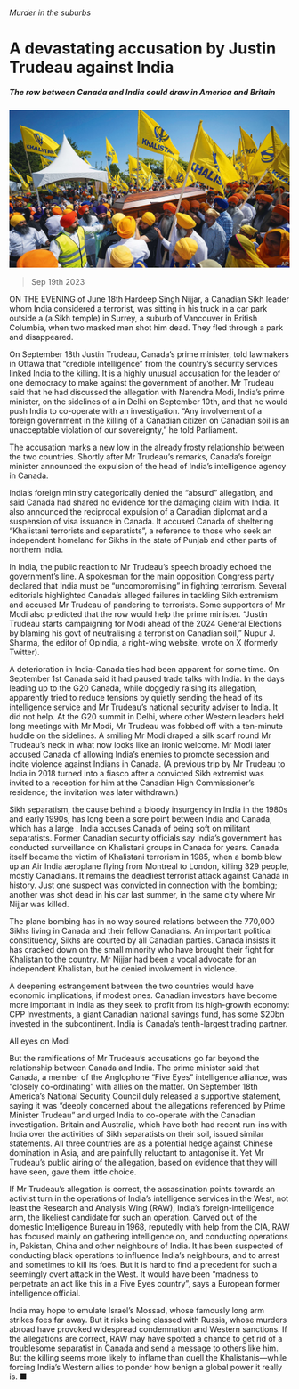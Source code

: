 ###### Murder in the suburbs

# A devastating accusation by Justin Trudeau against India 

##### The row between Canada and India could draw in America and Britain 

![image](images/20230923_ASP002.jpg) 

> Sep 19th 2023 

ON THE EVENING of June 18th Hardeep Singh Nijjar, a Canadian Sikh leader whom India considered a terrorist, was sitting in his truck in a car park outside a (a Sikh temple) in Surrey, a suburb of Vancouver in British Columbia, when two masked men shot him dead. They fled through a park and disappeared.

On September 18th Justin Trudeau, Canada’s prime minister, told lawmakers in Ottawa that “credible intelligence” from the country’s security services linked India to the killing. It is a highly unusual accusation for the leader of one democracy to make against the government of another. Mr Trudeau said that he had discussed the allegation with Narendra Modi, India’s prime minister, on the sidelines of a  in Delhi on September 10th, and that he would push India to co-operate with an investigation. “Any involvement of a foreign government in the killing of a Canadian citizen on Canadian soil is an unacceptable violation of our sovereignty,” he told Parliament. 

The accusation marks a new low in the already frosty relationship between the two countries. Shortly after Mr Trudeau’s remarks, Canada’s foreign minister announced the expulsion of the head of India’s intelligence agency in Canada.


India’s foreign ministry categorically denied the “absurd” allegation, and said Canada had shared no evidence for the damaging claim with India. It also announced the reciprocal expulsion of a Canadian diplomat and a suspension of visa issuance in Canada. It accused Canada of sheltering “Khalistani terrorists and separatists”, a reference to those who seek an independent homeland for Sikhs in the state of Punjab and other parts of northern India.

In India, the public reaction to Mr Trudeau’s speech broadly echoed the government’s line. A spokesman for the main opposition Congress party declared that India must be “uncompromising” in fighting terrorism. Several editorials highlighted Canada’s alleged failures in tackling Sikh extremism and accused Mr Trudeau of pandering to terrorists. Some supporters of Mr Modi also predicted that the row would help the prime minister. “Justin Trudeau starts campaigning for Modi ahead of the 2024 General Elections by blaming his govt of neutralising a terrorist on Canadian soil,” Nupur J. Sharma, the editor of OpIndia, a right-wing website, wrote on X (formerly Twitter).

A deterioration in India-Canada ties had been apparent for some time. On September 1st Canada said it had paused trade talks with India. In the days leading up to the G20 Canada, while doggedly raising its allegation, apparently tried to reduce tensions by quietly sending the head of its intelligence service and Mr Trudeau’s national security adviser to India. It did not help. At the G20 summit in Delhi, where other Western leaders held long meetings with Mr Modi, Mr Trudeau was fobbed off with a ten-minute huddle on the sidelines. A smiling Mr Modi draped a silk scarf round Mr Trudeau’s neck in what now looks like an ironic welcome. Mr Modi later accused Canada of allowing India’s enemies to promote secession and incite violence against Indians in Canada. (A previous trip by Mr Trudeau to India in 2018 turned into a fiasco after a convicted Sikh extremist was invited to a reception for him at the Canadian High Commissioner’s residence; the invitation was later withdrawn.)

Sikh separatism, the cause behind a bloody insurgency in India in the 1980s and early 1990s, has long been a sore point between India and Canada, which has a large . India accuses Canada of being soft on militant separatists. Former Canadian security officials say India’s government has conducted surveillance on Khalistani groups in Canada for years. Canada itself became the victim of Khalistani terrorism in 1985, when a bomb blew up an Air India aeroplane flying from Montreal to London, killing 329 people, mostly Canadians. It remains the deadliest terrorist attack against Canada in history. Just one suspect was convicted in connection with the bombing; another was shot dead in his car last summer, in the same city where Mr Nijjar was killed.

The plane bombing has in no way soured relations between the 770,000 Sikhs living in Canada and their fellow Canadians. An important political constituency, Sikhs are courted by all Canadian parties. Canada insists it has cracked down on the small minority who have brought their fight for Khalistan to the country. Mr Nijjar had been a vocal advocate for an independent Khalistan, but he denied involvement in violence. 

A deepening estrangement between the two countries would have economic implications, if modest ones. Canadian investors have become more important in India as they seek to profit from its high-growth economy: CPP Investments, a giant Canadian national savings fund, has some $20bn invested in the subcontinent. India is Canada’s tenth-largest trading partner.

All eyes on Modi 

But the ramifications of Mr Trudeau’s accusations go far beyond the relationship between Canada and India. The prime minister said that Canada, a member of the Anglophone “Five Eyes” intelligence alliance, was “closely co-ordinating” with allies on the matter. On September 18th America’s National Security Council duly released a supportive statement, saying it was “deeply concerned about the allegations referenced by Prime Minister Trudeau” and urged India to co-operate with the Canadian investigation. Britain and Australia, which have both had recent run-ins with India over the activities of Sikh separatists on their soil, issued similar statements. All three countries are  as a potential hedge against Chinese domination in Asia, and are painfully reluctant to antagonise it. Yet Mr Trudeau’s public airing of the allegation, based on evidence that they will have seen, gave them little choice.

If Mr Trudeau’s allegation is correct, the assassination points towards an activist turn in the operations of India’s intelligence services in the West, not least the Research and Analysis Wing (RAW), India’s foreign-intelligence arm, the likeliest candidate for such an operation. Carved out of the domestic Intelligence Bureau in 1968, reputedly with help from the CIA, RAW has focused mainly on gathering intelligence on, and conducting operations in, Pakistan, China and other neighbours of India. It has been suspected of conducting black operations to influence India’s neighbours, and to arrest and sometimes to kill its foes. But it is hard to find a precedent for such a seemingly overt attack in the West. It would have been “madness to perpetrate an act like this in a Five Eyes country”, says a European former intelligence official.

India may hope to emulate Israel’s Mossad, whose famously long arm strikes foes far away. But it risks being classed with Russia, whose murders abroad have provoked widespread condemnation and Western sanctions. If the allegations are correct, RAW may have spotted a chance to get rid of a troublesome separatist in Canada and send a message to others like him. But the killing seems more likely to inflame than quell the Khalistanis—while forcing India’s Western allies to ponder how benign a global power it really is. ■


